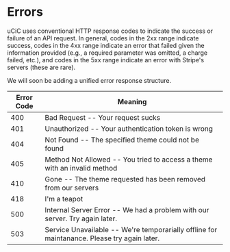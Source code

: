 # Errors

uCiC uses conventional HTTP response codes to indicate the success or failure of an API request. In general, codes in the 2xx range indicate success, codes in the 4xx range indicate an error that failed given the information provided (e.g., a required parameter was omitted, a charge failed, etc.), and codes in the 5xx range indicate an error with Stripe's servers (these are rare).

We will soon be adding a unified error response structure.

Error Code | Meaning
---------- | -------
400 | Bad Request -- Your request sucks
401 | Unauthorized -- Your authentication token is wrong
404 | Not Found -- The specified theme could not be found
405 | Method Not Allowed -- You tried to access a theme with an invalid method
410 | Gone -- The theme requested has been removed from our servers
418 | I'm a teapot
500 | Internal Server Error -- We had a problem with our server. Try again later.
503 | Service Unavailable -- We're temporarially offline for maintanance. Please try again later.
